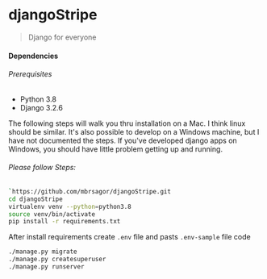 # djangoStripe
> Django for everyone

#### Dependencies
###### Prerequisites

- Python 3.8
- Django 3.2.6

The following steps will walk you thru installation on a Mac. I think linux should be similar. It's also possible to develop on a Windows machine, but I have not documented the steps. If you've developed django apps on Windows, you should have little problem getting up and running.

###### Please follow Steps:
````bash
`https://github.com/mbrsagor/djangoStripe.git
cd djangoStripe
virtualenv venv --python=python3.8
source venv/bin/activate
pip install -r requirements.txt
````
After install requirements create `.env` file and pasts `.env-sample` file code

```bash
./manage.py migrate
./manage.py createsuperuser
./manage.py runserver
```

